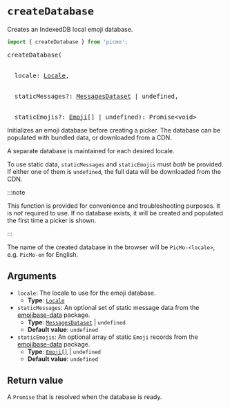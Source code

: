 # `createDatabase`

Creates an IndexedDB local emoji database.

```javascript
import { createDatabase } from 'picmo';
```

<pre>
createDatabase(
<br/>
&nbsp;&nbsp;locale: <a href="https://emojibase.dev/api/emojibase#Locale">Locale</a>,
<br/>
&nbsp;&nbsp;staticMessages?: <a href="https://emojibase.dev/api/emojibase/interface/MessagesDataset">MessagesDataset</a> | undefined,
<br />
&nbsp;&nbsp;staticEmojis?: <a href="https://emojibase.dev/api/emojibase/interface/Emoji">Emoji</a>[] | undefined): Promise&lt;void&gt;
</pre>

Initializes an emoji database before creating a picker. The database can be populated with bundled data, or downloaded from a CDN.

A separate database is maintained for each desired locale.

To use static data, `staticMessages` and `staticEmojis` must *both* be provided. If either one of them is `undefined`, the full data will be downloaded from the CDN.

:::note

This function is provided for convenience and troubleshooting purposes. It is *not* required to use. If no database exists, it will be created and populated the first time a picker is shown.

:::

The name of the created database in the browser will be `PicMo-<locale>`, e.g. `PicMo-en` for English.

## Arguments

- `locale`: The locale to use for the emoji database.
  - **Type**: [`Locale`](https://emojibase.dev/api/emojibase#Locale)
- `staticMessages`: An optional set of static message data from the [emojibase-data](https://www.npmjs.com/package/emojibase-data) package.
  - **Type**: [`MessagesDataset`](https://emojibase.dev/api/emojibase/interface/MessagesDataset) | `undefined`
  - **Default value**: `undefined`
- `staticEmojis`: An optional array of static `Emoji` records from the [emojibase-data](https://www.npmjs.com/package/emojibase-data) package.
  - **Type**: [`Emoji[]`](https://emojibase.dev/api/emojibase/interface/Emoji) | `undefined`
  - **Default value**: `undefined`

## Return value

A `Promise` that is resolved when the database is ready.
